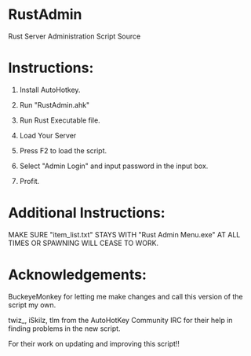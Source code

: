 RustAdmin
=========
Rust Server Administration Script Source

Instructions:
=========

1) Install AutoHotkey.

2) Run "RustAdmin.ahk"

3) Run Rust Executable file.

4) Load Your Server

5) Press F2 to load the script.

6) Select "Admin Login" and input password in the input box.

7) Profit.


Additional Instructions:
=========
MAKE SURE "item_list.txt" STAYS WITH "Rust Admin Menu.exe" AT ALL TIMES OR SPAWNING WILL CEASE TO WORK.


Acknowledgements:
=========
BuckeyeMonkey for letting me make changes and call this version of the script my own.

twiz_, iSkilz, tlm from the AutoHotKey Community IRC for their help in finding problems in the new script.


For their work on updating and improving this script!!
